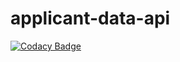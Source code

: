 # applicant-data-api
[![Codacy Badge](https://api.codacy.com/project/badge/Grade/ded8642daa2f45c7aef8bd7d569b4a1d)](https://app.codacy.com/app/gaiscioch/applicant-data-api?utm_source=github.com&utm_medium=referral&utm_content=gaiscioch/applicant-data-api&utm_campaign=Badge_Grade_Dashboard)